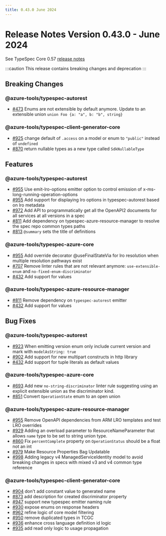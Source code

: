 ```yaml
---
title: 0.43.0 June 2024
---
```


# Release Notes Version 0.43.0 - June 2024

See TypeSpec Core 0.57 [release notes](https://typespec.io/docs/release-notes/release-2024-06-10)

:::caution
This release contains breaking changes and deprecation
:::

## Breaking Changes

### @azure-tools/typespec-autorest

- [#473](https://github.com/Azure/typespec-azure/pull/473) Enums are not extensible by default anymore. Update to an extensible union `union Foo {a: "a", b: "b", string}`

### @azure-tools/typespec-client-generator-core

- [#925](https://github.com/Azure/typespec-azure/pull/925) change default of `.access` on a model or enum to `"public"` instead of `undefined`
- [#870](https://github.com/Azure/typespec-azure/pull/870) return nullable types as a new type called `SdkNullableType`

## Features

### @azure-tools/typespec-autorest

- [#955](https://github.com/Azure/typespec-azure/pull/955) Use emit-lro-options emitter option to control emission of x-ms-long-running-operation-options
- [#955](https://github.com/Azure/typespec-azure/pull/955) Add support for displaying lro options in typespec-autorest based on lro metadata
- [#972](https://github.com/Azure/typespec-azure/pull/972) Add API to programmatically get all the OpenAPI2 documents for all services at all versions in a spec
- [#811](https://github.com/Azure/typespec-azure/pull/811) Add dependency on typespec-azure-resource-manager to resolve the spec repo common types paths
- [#813](https://github.com/Azure/typespec-azure/pull/813) `@summary` sets the title of definitions

### @azure-tools/typespec-azure-core

- [#955](https://github.com/Azure/typespec-azure/pull/955) Add override decorator @useFinalStateVia for lro resolution when multiple resolution pathways exist
- [#707](https://github.com/Azure/typespec-azure/pull/707) Remove linter rules that are not relevant anymore: `use-extensible-enum` and `no-fixed-enum-discriminator`
- [#432](https://github.com/Azure/typespec-azure/pull/432) Add support for values

### @azure-tools/typespec-azure-resource-manager

- [#811](https://github.com/Azure/typespec-azure/pull/811) Remove dependency on `typespec-autorest` emitter
- [#432](https://github.com/Azure/typespec-azure/pull/432) Add support for values

## Bug Fixes

### @azure-tools/typespec-autorest

- [#923](https://github.com/Azure/typespec-azure/pull/923) When emitting version enum only include current version and mark with `modelAsString: true`
- [#902](https://github.com/Azure/typespec-azure/pull/902) Add support for new multipart constructs in http library
- [#432](https://github.com/Azure/typespec-azure/pull/432) Add support for tuple literals as default values

### @azure-tools/typespec-azure-core

- [#693](https://github.com/Azure/typespec-azure/pull/693) Add new `no-string-discriminator` linter rule suggesting using an explicit extensible union as the discriminator kind.
- [#851](https://github.com/Azure/typespec-azure/pull/851) Convert `OperationState` enum to an open union

### @azure-tools/typespec-azure-resource-manager

- [#955](https://github.com/Azure/typespec-azure/pull/955) Remove OpenAPI dependencies from ARM LRO templates and test LRO overrides
- [#929](https://github.com/Azure/typespec-azure/pull/929) Adding an overload parameter to ResourceNameParameter that allows `name` type to be set to string union type.
- [#860](https://github.com/Azure/typespec-azure/pull/860) Fix `percentComplete` property on `OperationStatus` should be a float not an int
- [#979](https://github.com/Azure/typespec-azure/pull/979) Make Resource Properties Bag Updatable
- [#998](https://github.com/Azure/typespec-azure/pull/998) Adding legacy v4 ManagedServiceIdentity model to avoid breaking changes in specs with mixed v3 and v4 common type reference

### @azure-tools/typespec-client-generator-core

- [#904](https://github.com/Azure/typespec-azure/pull/904) don't add constant value to generated name
- [#873](https://github.com/Azure/typespec-azure/pull/873) add description for created discriminator property
- [#947](https://github.com/Azure/typespec-azure/pull/947) support new typespec emitter naming rule
- [#930](https://github.com/Azure/typespec-azure/pull/930) expose enums on response headers
- [#962](https://github.com/Azure/typespec-azure/pull/962) refine logic of core model filtering
- [#950](https://github.com/Azure/typespec-azure/pull/950) remove duplicated types in TCGC
- [#936](https://github.com/Azure/typespec-azure/pull/936) enhance cross language definition id logic
- [#935](https://github.com/Azure/typespec-azure/pull/935) add read only logic to usage propagation
